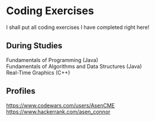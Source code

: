 # Coding Exercises
I shall put all coding exercises I have completed right here!

## During Studies
Fundamentals of Programming (Java)  
Fundamentals of Algorithms and Data Structures (Java)  
Real-Time Graphics (C++)

## Profiles
https://www.codewars.com/users/AsenCME  
https://www.hackerrank.com/asen_connor
